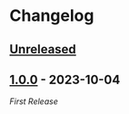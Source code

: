 # Changelog

## [Unreleased]

## [1.0.0] - 2023-10-04

_First Release_

[Unreleased]: https://github.com/anton-yurchenko/s3-pre-signed-url/compare/v1.0.0...HEAD
[1.0.0]: https://github.com/anton-yurchenko/s3-pre-signed-url/releases/tag/v1.0.0